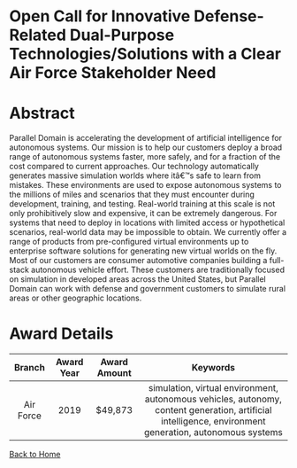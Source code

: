
Open Call for Innovative Defense-Related Dual-Purpose Technologies/Solutions with a Clear Air Force Stakeholder Need
====================================================================================================================

# Abstract


Parallel Domain is accelerating the development of artificial intelligence for autonomous systems. Our mission is to help our customers deploy a broad range of autonomous systems faster, more safely, and for a fraction of the cost compared to current approaches. Our technology automatically generates massive simulation worlds where itâ€™s safe to learn from mistakes. These environments are used to expose autonomous systems to the millions of miles and scenarios that they must encounter during development, training, and testing. Real-world training at this scale is not only prohibitively slow and expensive, it can be extremely dangerous. For systems that need to deploy in locations with limited access or hypothetical scenarios, real-world data may be impossible to obtain. We currently offer a range of products from pre-configured virtual environments up to enterprise software solutions for generating new virtual worlds on the fly. Most of our customers are consumer automotive companies building a full-stack autonomous vehicle effort. These customers are traditionally focused on simulation in developed areas across the United States, but Parallel Domain can work with defense and government customers to simulate rural areas or other geographic locations.  

# Award Details

|Branch|Award Year|Award Amount|Keywords|
| :---: | :---: | :---: | :---: |
|Air Force|2019|$49,873|simulation, virtual environment, autonomous vehicles, autonomy, content generation, artificial intelligence, environment generation, autonomous systems|
  
  


[Back to Home](https://github.com/chrischow/dod_sbir_awards#1457)